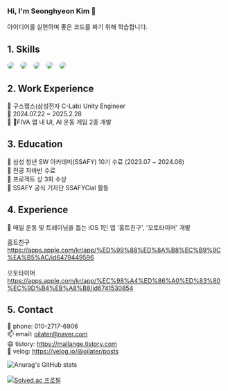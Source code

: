 ### Hi, I'm Seonghyeon Kim 👋

아이디어를 실현하며 좋은 코드를 짜기 위해 학습합니다.

## 1. Skills
<div style="white-space: nowrap;">
  <span style="display: inline-flex; border-radius: 20px; overflow: hidden; margin-right: 10px;">
    <img src="https://img.shields.io/badge/Unity-555555.svg?style=for-the-badge&logo=unity&logoColor=white" />
  </span>
  <span style="display: inline-flex; border-radius: 20px; overflow: hidden; margin-right: 10px;">
    <img src="https://img.shields.io/badge/C%23-239120.svg?style=for-the-badge&logo=csharp&logoColor=white" />
  </span>
  <span style="display: inline-flex; border-radius: 20px; overflow: hidden; margin-right: 10px;">
    <img src="https://img.shields.io/badge/Flutter-02569B.svg?style=for-the-badge&logo=flutter&logoColor=white" />
  </span>
  <span style="display: inline-flex; border-radius: 20px; overflow: hidden; margin-right: 10px;">
    <img src="https://img.shields.io/badge/SwiftUI-FA7343.svg?style=for-the-badge&logo=swift&logoColor=white" />
  </span>
  <span style="display: inline-flex; border-radius: 20px; overflow: hidden;">
    <img src="https://img.shields.io/badge/Firebase-FFCA28.svg?style=for-the-badge&logo=firebase&logoColor=black" />
  </span>
</div>



## 2. Work Experience
💬 구스랩스(삼성전자 C-Lab) Unity Engineer<br>
🌱 2024.07.22 ~ 2025.2.28 <br>
🌱 FIVA 앱 내 UI, AI 운동 게임 2종 개발 <br>

## 3. Education

💬 삼성 청년 SW 아카데미(SSAFY) 10기 수료 (2023.07 ~ 2024.06)<br>
  🌱 전공 자바반 수료 <br>
  🌱 프로젝트 상 3회 수상 <br>
  🌱 SSAFY 공식 기자단 SSAFYCial 활동 <br>

## 4. Experience
💬 매일 운동 및 트레이닝을 돕는 iOS 1인 앱 '홈트친구', '오토타이머' 개발 <br>

  홈트친구
  https://apps.apple.com/kr/app/%ED%99%88%ED%8A%B8%EC%B9%9C%EA%B5%AC/id6479449596 <br><br>
  오토타이머
  https://apps.apple.com/kr/app/%EC%98%A4%ED%86%A0%ED%83%80%EC%9D%B4%EB%A8%B8/id6741530854

## 5. Contact
📱 phone: 010-2717-6906 <br>
📫 email: oilater@naver.com <br>
😄 tistory: https://mallange.tistory.com <br>
💬 velog: https://velog.io/@oilater/posts
<!--
**oilater/oilater** is a ✨ _special_ ✨ repository because its `README.md` (this file) appears on your GitHub profile.



- 
- 🌱 I’m currently learning ...
- 👯 I’m looking to collaborate on ...
- 🤔 I’m looking for help with ...
- 💬 Ask me about ...
- 📫 How to reach me: ...

- ⚡ Fun fact: ...
-->
![Anurag's GitHub stats](https://github-readme-stats.vercel.app/api?username=oilater&show_icons=true&theme=radical)
<br>
<br>
[![Solved.ac
프로필](http://mazassumnida.wtf/api/generate_badge?boj=oilater)](https://solved.ac/oilater)
